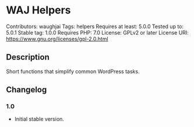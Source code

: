 # WAJ Helpers
Contributors: waughjai
Tags: helpers
Requires at least: 5.0.0
Tested up to: 5.0.1
Stable tag: 1.0.0
Requires PHP: 7.0
License: GPLv2 or later
License URI: https://www.gnu.org/licenses/gpl-2.0.html


## Description

Short functions that simplify common WordPress tasks.


## Changelog

### 1.0
* Initial stable version.
